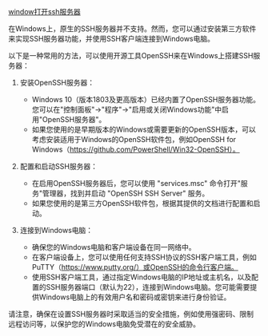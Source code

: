 [window打开ssh服务器](https://cloud.tencent.com/developer/article/1420930)

在Windows上，原生的SSH服务器并不支持。然而，您可以通过安装第三方软件来实现SSH服务器功能，并使用SSH客户端连接到Windows电脑。

以下是一种常用的方法，可以使用开源工具OpenSSH来在Windows上搭建SSH服务器：

1. 安装OpenSSH服务器：
   - Windows 10（版本1803及更高版本）已经内置了OpenSSH服务器功能。您可以在"控制面板"->"程序"->"启用或关闭Windows功能"中启用"OpenSSH服务器"。
   - 如果您使用的是早期版本的Windows或需要更新的OpenSSH版本，可以考虑安装适用于Windows的OpenSSH软件包，例如OpenSSH for Windows（https://github.com/PowerShell/Win32-OpenSSH）。

2. 配置和启动SSH服务器：
   - 在启用OpenSSH服务器后，您可以使用 "services.msc" 命令打开"服务"管理器，找到并启动 "OpenSSH SSH Server" 服务。
   - 如果您使用的是第三方OpenSSH软件包，根据其提供的文档进行配置和启动。

3. 连接到Windows电脑：
   - 确保您的Windows电脑和客户端设备在同一网络中。
   - 在客户端设备上，您可以使用任何支持SSH协议的SSH客户端工具，例如PuTTY（https://www.putty.org/）或OpenSSH的命令行客户端。
   - 使用SSH客户端工具，通过指定Windows电脑的IP地址或主机名，以及配置的SSH服务器端口（默认为22），连接到Windows电脑。您可能需要提供Windows电脑上的有效用户名和密码或密钥来进行身份验证。

请注意，确保在设置SSH服务器时采取适当的安全措施，例如使用强密码、限制远程访问等，以保护您的Windows电脑免受潜在的安全威胁。